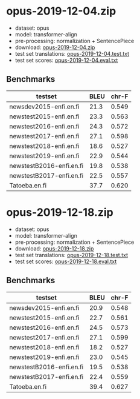 # opus-2019-12-04.zip

* dataset: opus
* model: transformer-align
* pre-processing: normalization + SentencePiece
* download: [opus-2019-12-04.zip](https://object.pouta.csc.fi/OPUS-MT-models/en-fi/opus-2019-12-04.zip)
* test set translations: [opus-2019-12-04.test.txt](https://object.pouta.csc.fi/OPUS-MT-models/en-fi/opus-2019-12-04.test.txt)
* test set scores: [opus-2019-12-04.eval.txt](https://object.pouta.csc.fi/OPUS-MT-models/en-fi/opus-2019-12-04.eval.txt)

## Benchmarks

| testset               | BLEU  | chr-F |
|-----------------------|-------|-------|
| newsdev2015-enfi.en.fi 	| 21.3 	| 0.549 |
| newstest2015-enfi.en.fi 	| 23.3 	| 0.563 |
| newstest2016-enfi.en.fi 	| 24.3 	| 0.572 |
| newstest2017-enfi.en.fi 	| 27.1 	| 0.598 |
| newstest2018-enfi.en.fi 	| 18.6 	| 0.527 |
| newstest2019-enfi.en.fi 	| 22.9 	| 0.544 |
| newstestB2016-enfi.en.fi 	| 19.8 	| 0.538 |
| newstestB2017-enfi.en.fi 	| 22.5 	| 0.557 |
| Tatoeba.en.fi 	| 37.7 	| 0.620 |

# opus-2019-12-18.zip

* dataset: opus
* model: transformer-align
* pre-processing: normalization + SentencePiece
* download: [opus-2019-12-18.zip](https://object.pouta.csc.fi/OPUS-MT-models/en-fi/opus-2019-12-18.zip)
* test set translations: [opus-2019-12-18.test.txt](https://object.pouta.csc.fi/OPUS-MT-models/en-fi/opus-2019-12-18.test.txt)
* test set scores: [opus-2019-12-18.eval.txt](https://object.pouta.csc.fi/OPUS-MT-models/en-fi/opus-2019-12-18.eval.txt)

## Benchmarks

| testset               | BLEU  | chr-F |
|-----------------------|-------|-------|
| newsdev2015-enfi.en.fi 	| 20.9 	| 0.548 |
| newstest2015-enfi.en.fi 	| 22.7 	| 0.561 |
| newstest2016-enfi.en.fi 	| 24.5 	| 0.573 |
| newstest2017-enfi.en.fi 	| 27.1 	| 0.599 |
| newstest2018-enfi.en.fi 	| 18.2 	| 0.527 |
| newstest2019-enfi.en.fi 	| 23.0 	| 0.545 |
| newstestB2016-enfi.en.fi 	| 19.5 	| 0.538 |
| newstestB2017-enfi.en.fi 	| 22.4 	| 0.559 |
| Tatoeba.en.fi 	| 39.4 	| 0.627 |

